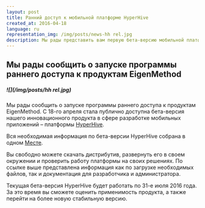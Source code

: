 ```yaml
---
layout: post
title: Ранний доступ к мобильной платформе HyperHive
created_at: 2016-04-18
language: ru
representation_img: /img/posts/news-hh rel.jpg
description: Мы рады представить вам первую бета-версию мобильной платформы HyperHive
---
```


## Мы рады сообщить о запуске программы раннего доступа к продуктам EigenMethod

##### ![](/img/posts/hh rel.jpg)

Мы рады сообщить о запуске программы раннего доступа к продуктам EigenMethod. С 18-го апреля стала публично доступна бета-версия нашего инновационного продукта в сфере разработке мобильных приложений – платформы [HyperHive][hh].  
 
Вся необходимая информация по бета-версии HyperHive собрана в одном [Месте][HH].  
 
Вы свободно можете скачать дистрибутив, развернуть его в своем окружении и проверить работу платформы на своих решениях. По ссылке выше представлена информация как по загрузке необходимых файлов, так и документация для разработчика и администратора.  
 
Текущая бета-версия HyperHive будет работать по 31-е июля 2016 года. За это время вы сможете оценить применимость продукта, а также перейти на более новую стабильную версию.  


[//]: #
   [eap]: <http://hhive.eap.eigenmethod.ru>
   [hh]: <http://eigenmethod.ru/products/hh/>
